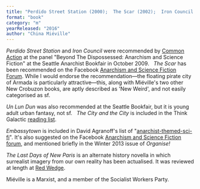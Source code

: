```yaml
---
title: "Perdido Street Station (2000);  The Scar (2002);  Iron Council (2004); Un Lun Dun (2007); The City and the City  (2009); Embassytown (2011); The Last Days of New Paris (2016)"
format: "book"
category: "m"
yearReleased: "2016"
author: "China Miéville"
---
```

_Perdido Street Station_ and _Iron Council_ were recommended by <a href="http://nwsfsnews.blogspot.com/2009/10/i-wanna-read-sf-anarchy.html"> Common Action</a> at the panel "Beyond The Dispossessed: Anarchism and Science  Fiction" at the Seattle Anarchist Bookfair in October 2009.
 
_The Scar_ has been recommended on  the Facebook <a href="https://www.facebook.com/groups/anarchismandsciencefiction/search/?query=the scar"> Anarchism and Science Fiction Forum</a>. While I would endorse the  recommendation—the floating pirate city of Armada is particularly  attractive—this, along with Miéville's two other New Crobuzon books, are aptly  described as 'New Weird', and not easily categorised as sf.

_Un Lun Dun_ was also recommended at the Seattle Bookfair, but it is young adult urban fantasy, not sf.
 
_The City and the City_ is  included in the Think Galactic <a href="http://thinkgalactic.org/reading-lists/by-author/">reading list</a>.

_Embassytown_ is included in David Agranoff's list of "<a href="http://www.goodreads.com/review/list/2167338-david-agranoff?shelf=anarchist-themed-sci-fi">anarchist-themed-sci-fi</a>".  It's also suggested on the Facebook <a href="https://www.facebook.com/groups/anarchismandsciencefiction/search/?query=embassytown"> Anarchism and Science Fiction forum</a>, and mentioned briefly in the Winter 2013 issue of _Organise!_

_The Last Days of New Paris_ is an alternate history novella in which surrealist imagery from our own reality has been actualised. It was reviewed at length at <a href="http://www.redwedgemagazine.com/online-issue/the-last-days">Red Wedge</a>.

Miéville is a Marxist, and a member of the Socialist Workers Party.
 
